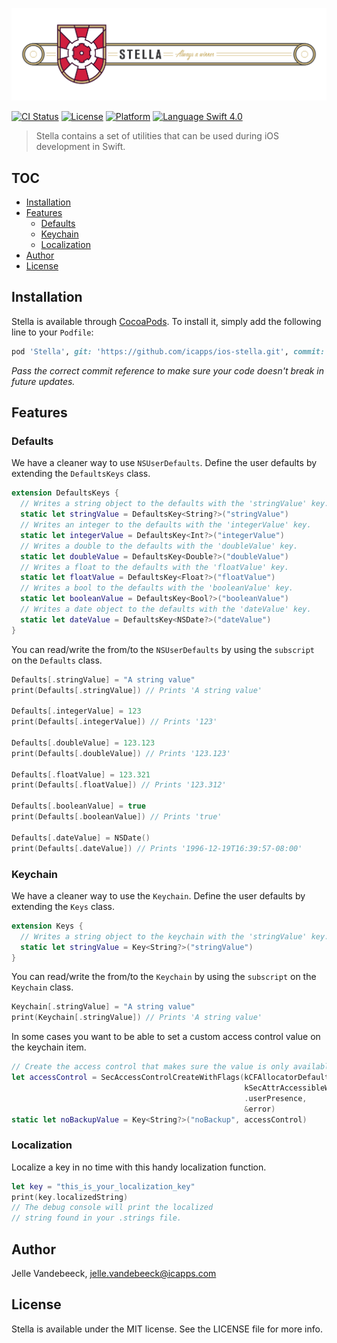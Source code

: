 ![](./Images/StellaShield.jpg)

[![CI Status](http://img.shields.io/travis/icapps/ios-stella.svg?style=flat)](https://travis-ci.org/icapps/ios-stella)
[![License](https://img.shields.io/cocoapods/l/Stella.svg?style=flat)](http://cocoapods.org/pods/Stella)
[![Platform](https://img.shields.io/cocoapods/p/Stella.svg?style=flat)](http://cocoapods.org/pods/Stella)
[![Language Swift 4.0](https://img.shields.io/badge/Language-Swift%204.0-orange.svg?style=flat)](https://swift.org)

> Stella contains a set of utilities that can be used during iOS development in Swift.

## TOC

- [Installation](#installation)
- [Features](#features)
  - [Defaults](#defaults)
  - [Keychain](#keychain)
  - [Localization](#localization)
- [Author](#author)
- [License](#license)

## Installation

Stella is available through [CocoaPods](http://cocoapods.org). To install it, simply add the following line to your `Podfile`:

```ruby
pod 'Stella', git: 'https://github.com/icapps/ios-stella.git', commit: '...'
```

_Pass the correct commit reference to make sure your code doesn't break in future updates._

## Features

### Defaults

We have a cleaner way to use `NSUserDefaults`. Define the user defaults by extending the `DefaultsKeys` class.

```swift
extension DefaultsKeys {
  // Writes a string object to the defaults with the 'stringValue' key.
  static let stringValue = DefaultsKey<String?>("stringValue")
  // Writes an integer to the defaults with the 'integerValue' key.
  static let integerValue = DefaultsKey<Int?>("integerValue")
  // Writes a double to the defaults with the 'doubleValue' key.
  static let doubleValue = DefaultsKey<Double?>("doubleValue")
  // Writes a float to the defaults with the 'floatValue' key.
  static let floatValue = DefaultsKey<Float?>("floatValue")
  // Writes a bool to the defaults with the 'booleanValue' key.
  static let booleanValue = DefaultsKey<Bool?>("booleanValue")
  // Writes a date object to the defaults with the 'dateValue' key.
  static let dateValue = DefaultsKey<NSDate?>("dateValue")
}
```

You can read/write the from/to the `NSUserDefaults` by using the `subscript` on the `Defaults` class.

```swift
Defaults[.stringValue] = "A string value"
print(Defaults[.stringValue]) // Prints 'A string value'

Defaults[.integerValue] = 123
print(Defaults[.integerValue]) // Prints '123'

Defaults[.doubleValue] = 123.123
print(Defaults[.doubleValue]) // Prints '123.123'

Defaults[.floatValue] = 123.321
print(Defaults[.floatValue]) // Prints '123.312'

Defaults[.booleanValue] = true
print(Defaults[.booleanValue]) // Prints 'true'

Defaults[.dateValue] = NSDate()
print(Defaults[.dateValue]) // Prints '1996-12-19T16:39:57-08:00'
```

### Keychain

We have a cleaner way to use the `Keychain`. Define the user defaults by extending the `Keys` class.

```swift
extension Keys {
  // Writes a string object to the keychain with the 'stringValue' key.
  static let stringValue = Key<String?>("stringValue")
}
```

You can read/write the from/to the `Keychain` by using the `subscript` on the `Keychain` class.

```swift
Keychain[.stringValue] = "A string value"
print(Keychain[.stringValue]) // Prints 'A string value'
```

In some cases you want to be able to set a custom access control value on the keychain item.

```swift
// Create the access control that makes sure the value is only available on this device, and as a result not backed up.
let accessControl = SecAccessControlCreateWithFlags(kCFAllocatorDefault,
                                                    kSecAttrAccessibleWhenPasscodeSetThisDeviceOnly,
                                                    .userPresence, 
                                                    &error)
static let noBackupValue = Key<String?>("noBackup", accessControl)
```

### Localization

Localize a key in no time with this handy localization function.

```swift
let key = "this_is_your_localization_key"
print(key.localizedString)
// The debug console will print the localized
// string found in your .strings file.
```

## Author

Jelle Vandebeeck, jelle.vandebeeck@icapps.com

## License

Stella is available under the MIT license. See the LICENSE file for more info.
